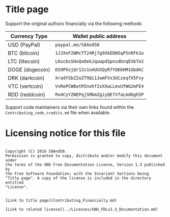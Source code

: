 # Title page

Support the original authors financially via the following methods

 Currency Type   | Wallet public address
-----------------|-----------------------
 USD (PayPal)    | `paypal.me/S0AndS0`
 BTC (bitcoin)   | `1JJXnF2NMcTT24Rj7g9XkEDN5qP5nRFk1o`
 LTC (litecoin)  | `LKucbsSHxQxDekJquwpdSpnsdbnqEVbTe2`
 DOGE (dogecoin) | `DS9PXxjQr12s1nAUUSQyR7YQK6HM1GbdkC`
 DRK (darkcoin)  | `XradYSbZ2oZT9Qi1JwmFVx3UCzeqfX5Fvy`
 VTC (vertcoin)  | `VvRePCWBatR5nohf2xXXwLLmvUfWG2mFE4`
 RDD (reddcoin)  | `Ro4CyYZWEPqjSMbmZgiyQE7VfaLmd6gh5P`

Support code maintainers via their own links found within the
 `Contributing_code_credits.md` file when available.

# Licensing notice for this file

 > ```
    Copyright (C) 2016 S0AndS0.
    Permission is granted to copy, distribute and/or modify this document under
    the terms of the GNU Free Documentation License, Version 1.3 published by
    the Free Software Foundation; with the Invariant Sections being
    "Title page". A copy of the license is included in the directory entitled
    "License".
```

[Link to title page](Contributing_Financially.md)

[Link to related license](../Licenses/GNU_FDLv1.3_Documentation.md)

